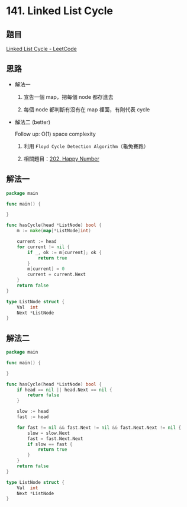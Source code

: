 # 141. Linked List Cycle

## 題目

[Linked List Cycle - LeetCode](https://leetcode.com/problems/linked-list-cycle/)

## 思路

- 解法一

  1.  宣告一個 map，把每個 node 都存進去

  2.  每個 node 都判斷有沒有在 map 裡面，有則代表 cycle

- 解法二 (better)

  Follow up: O(1) space complexity

  1.  利用 `Floyd Cycle Detection Algorithm`（龜兔賽跑）

  2.  相關題目：[202. Happy Number](../../Hash-Table/202.Happy-Number)

## 解法一

```go
package main

func main() {

}

func hasCycle(head *ListNode) bool {
	m := make(map[*ListNode]int)

	current := head
	for current != nil {
		if _, ok := m[current]; ok {
			return true
		}
		m[current] = 0
		current = current.Next
	}
	return false
}

type ListNode struct {
	Val  int
	Next *ListNode
}
```

## 解法二

```go
package main

func main() {

}

func hasCycle(head *ListNode) bool {
	if head == nil || head.Next == nil {
		return false
	}

	slow := head
	fast := head

	for fast != nil && fast.Next != nil && fast.Next.Next != nil {
		slow = slow.Next
		fast = fast.Next.Next
		if slow == fast {
			return true
		}
	}
	return false
}

type ListNode struct {
	Val  int
	Next *ListNode
}
```
